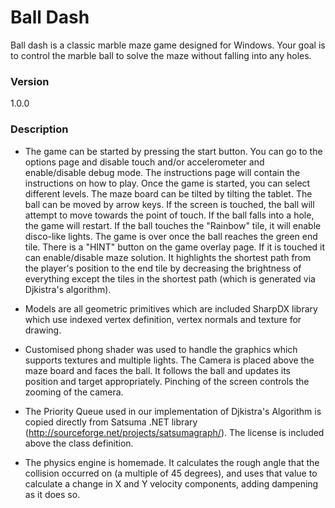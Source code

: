 # Ball Dash

Ball dash is a classic marble maze game designed for Windows. Your goal is to control the marble ball to solve the maze without falling into any holes.

### Version
1.0.0

### Description
* The game can be started by pressing the start button. You can go to the options page and disable touch and/or accelerometer and enable/disable debug mode. The instructions page will contain the instructions on how to play. Once the game is started, you can select different levels. The maze board can be tilted by tilting the tablet. The ball can be moved by arrow keys. If the screen is touched, the ball will attempt to move towards the point of touch. If the ball falls into a hole, the game will restart. If the ball touches the "Rainbow" tile, it will enable disco-like lights. The game is over once the ball reaches the green end tile. There is a "HINT" button on the game overlay page. If it is touched it can enable/disable maze solution. It highlights the shortest path from the player's position to the end tile by decreasing the brightness of everything except the tiles in the shortest path (which is generated via Djkistra's algorithm).

* Models are all geometric primitives which are included SharpDX library which use indexed vertex definition, vertex normals and texture for drawing.

* Customised phong shader was used to handle the graphics which supports textures and multiple lights. The Camera is placed above the maze board and faces the ball. It follows the ball and updates its position and target appropriately. Pinching of the screen controls the zooming of the camera. 

* The Priority Queue used in our implementation of Djkistra's Algorithm is copied directly from Satsuma .NET library (http://sourceforge.net/projects/satsumagraph/). The license is included above the class definition.

* The physics engine is homemade. It calculates the rough angle that the collision occurred on (a multiple of 45 degrees), and uses that value to calculate a change in X and Y velocity components, adding dampening as it does so.
